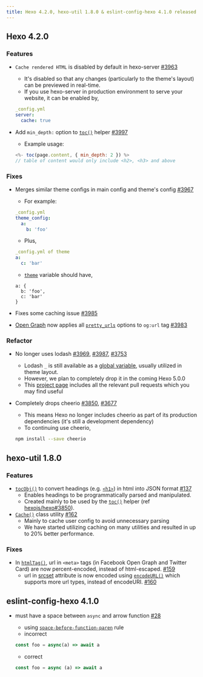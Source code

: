 ```yaml
---
title: Hexo 4.2.0, hexo-util 1.8.0 & eslint-config-hexo 4.1.0 released
---
```


## Hexo 4.2.0

### Features

- `Cache rendered HTML` is disabled by default in hexo-server [#3963]
  - It's disabled so that any changes (particularly to the theme's layout) can be previewed in real-time.
  - If you use hexo-server in production environment to serve your website, it can be enabled by,

  ``` yml
  _config.yml
  server:
    cache: true
  ```

- Add `min_depth:` option to [`toc()`](https://hexo.io/docs/helpers#toc) helper [#3997]
  - Example usage:

  ``` js
  <%- toc(page.content, { min_depth: 2 }) %>
  // table of content would only include <h2>, <h3> and above
  ```

### Fixes

- Merges similar theme configs in main config and theme's config [#3967]
  - For example:

  ``` yml
  _config.yml
  theme_config:
    a:
      b: 'foo'
  ```

  - Plus,

  ``` yml
  _config.yml of theme
  a:
    c: 'bar'
  ```

  - [`theme`](https://hexo.io/docs/variables#Global-Variables) variable should have,

  ```
  a: {
    b: 'foo',
    c: 'bar'
  }
  ```

- Fixes some caching issue [#3985]
- [Open Graph](https://hexo.io/docs/helpers#open-graph) now applies all [`pretty_urls`](https://hexo.io/docs/configuration#URL) options to `og:url` tag [#3983]

### Refactor

- No longer uses lodash [#3969], [#3987], [#3753]
  - Lodash `_` is still available as a [global variable](https://hexo.io/docs/variables#Global-Variables), usually utilized in theme layout.
  - However, we plan to completely drop it in the coming Hexo 5.0.0
  - This [project page](https://github.com/orgs/hexojs/projects/5#card-27533837) includes all the relevant pull requests which you may find useful
- Completely drops cheerio [#3850], [#3677]
  - This means Hexo no longer includes cheerio as part of its production dependencies (it's still a development dependency)
  - To continuing use cheerio,

  ``` sh
  npm install --save cheerio
  ```

[#3963]: https://github.com/hexojs/hexo/pull/3963
[#3997]: https://github.com/hexojs/hexo/pull/3997
[#3967]: https://github.com/hexojs/hexo/pull/3967
[#3985]: https://github.com/hexojs/hexo/pull/3985
[#3983]: https://github.com/hexojs/hexo/pull/3983
[#3969]: https://github.com/hexojs/hexo/pull/3969
[#3987]: https://github.com/hexojs/hexo/pull/3987
[#3753]: https://github.com/hexojs/hexo/issues/3753
[#3850]: https://github.com/hexojs/hexo/pull/3850
[#3677]: https://github.com/hexojs/hexo/issues/3677

## hexo-util 1.8.0

### Features

- [`tocObj()`](https://github.com/hexojs/hexo-util#tocobjstr-options) to convert headings (e.g. [`<h1>`](https://developer.mozilla.org/en-US/docs/Web/HTML/Element/Heading_Elements)) in html into JSON format [#137]
  - Enables headings to be programmatically parsed and manipulated.
  - Created mainly to be used by the [`toc()`](https://hexo.io/docs/helpers#toc) helper (ref [hexojs/hexo#3850]).
- [`Cache()`](https://github.com/hexojs/hexo-util/#cache) class utility [#162]
  - Mainly to cache user config to avoid unnecessary parsing
  - We have started utilizing caching on many utilities and resulted in up to 20% better performance.

### Fixes

- In [`htmlTag()`](https://github.com/hexojs/hexo-util#htmltagtag-attrs-text-escape), url in `<meta>` tags (in Facebook Open Graph and Twitter Card) are now percent-encoded, instead of html-escaped. [#159]
  - url in [srcset](https://developer.mozilla.org/en-US/docs/Web/HTML/Element/Img) attribute is now encoded using [`encodeURL()`](https://github.com/hexojs/hexo-util#encodeurlstr) which supports more url types, instead of encodeURI. [#160]

[#137]: https://github.com/hexojs/hexo-util/pull/137
[hexojs/hexo#3850]: https://github.com/hexojs/hexo/pull/3850
[#162]: https://github.com/hexojs/hexo-util/pull/162
[#159]: https://github.com/hexojs/hexo-util/pull/159
[#160]: https://github.com/hexojs/hexo-util/pull/160

## eslint-config-hexo 4.1.0

- must have a space between `async` and arrow function [#28]
  - using [`space-before-function-paren`](https://eslint.org/docs/rules/space-before-function-paren) rule
  - incorrect

  ``` js
  const foo = async(a) => await a
  ```

  - correct

  ``` js
  const foo = async (a) => await a
  ```

[#28]: https://github.com/hexojs/eslint-config-hexo/pull/28
